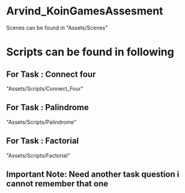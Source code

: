 # Arvind_KoinGamesAssesment
Scenes can be found in "Assets/Scenes"

# Scripts can be found in following

## For Task : Connect four

"Assets/Scripts/Connect_Four"

## For Task : Palindrome
"Assets/Scripts/Palindrome"

## For Task : Factorial
"Assets/Scripts/Factorial"

## Important Note: Need another task question i cannot remember that one
